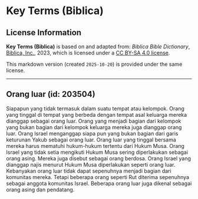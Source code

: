 # Key Terms (Biblica)

## License Information

**Key Terms (Biblica)** is based on and adapted from: _Biblica Bible Dictionary_, [Biblica, Inc.](https://www.biblica.com/), 2023, which is licensed under a [CC BY-SA 4.0 license](https://creativecommons.org/licenses/by-sa/4.0/legalcode.en).

This markdown version (created `2025-10-20`) is provided under the same license.



--------------------------------

## Orang luar (id: 203504)

Siapapun yang tidak termasuk dalam suatu tempat atau kelompok. Orang yang tinggal di tempat yang berbeda dengan tempat asal keluarga mereka dianggap sebagai orang luar. Orang yang menjadi bagian dari kelompok yang bukan bagian dari kelompok keluarga mereka juga dianggap orang luar. Orang Israel menganggap siapa pun yang bukan bagian dari garis keturunan Yakub sebagai orang luar. Orang luar yang tinggal bersama mereka harus mematuhi hukum\-hukum tertentu dari Hukum Musa. Orang Israel yang tidak setia mengikuti Hukum Musa sering diperlakukan sebagai orang asing. Mereka juga disebut sebagai orang berdosa. Orang Israel yang dianggap najis menurut Hukum Musa diperlakukan seperti orang luar. Kebanyakan orang luar tidak dapat sepenuhnya menjadi bagian dari komunitas mereka. Tetapi beberapa orang seperti Rut diterima sepenuhnya sebagai anggota komunitas Israel. Beberapa orang luar juga dikenal sebagai orang asing dan pendatang.


